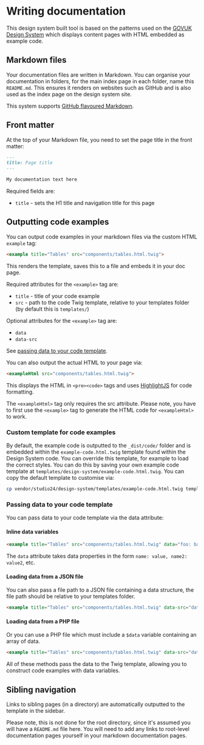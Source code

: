 # Writing documentation

This design system built tool is based on the patterns used on the [GOVUK Design System](https://design-system.service.gov.uk/)
which displays content pages with HTML embedded as example code.

## Markdown files
Your documentation files are written in Markdown. You can organise your documentation in folders, 
for the main index page in each folder, name this `README.md`. This ensures it renders on websites such as
GitHub and is also used as the index page on the design system site.

This system supports [GitHub flavoured Markdown](https://guides.github.com/features/mastering-markdown/).

## Front matter
At the top of your Markdown file, you need to set the page title in the front matter:

```markdown
---
title: Page title
---

My documentation text here
```

Required fields are:

* `title` - sets the H1 title and navigation title for this page

## Outputting code examples

You can output code examples in your markdown files via the custom HTML `example` tag:

```markdown
<example title="Tables" src="components/tables.html.twig">
```

This renders the template, saves this to a file and embeds it in your doc page.

Required attributes for the `<example>` tag are:
* `title` - title of your code example
* `src` - path to the code Twig template, relative to your templates folder (by default this is `templates/`) 

Optional attributes for the `<example>` tag are:
* `data`
* `data-src`

See [passing data to your code template](#passing-data-to-your-code-template).

You can also output the actual HTML to your page via:

```markdown
<exampleHtml src="components/tables.html.twig">
```

This displays the HTML in `<pre><code>` tags and uses [HighlightJS](https://highlightjs.org/) for code formatting.

The `<exampleHtml>` tag only requires the src attribute. Please note, you have to first use the `<example>` tag to 
generate the HTML code for `<exampleHtml>` to work.

### Custom template for code examples
By default, the example code is outputted to the `_dist/code/` folder and is embedded within the `example-code.html.twig`
template found within the Design System code. You can override this template, for example to load the correct
styles. You can do this by saving your own example code template at `templates/design-system/example-code.html.twig`.
You can copy the default template to customise via:

```bash
cp vendor/studio24/design-system/templates/example-code.html.twig templates/design-system/example-code.html.twig
```

### Passing data to your code template
You can pass data to your code template via the data attribute:

#### Inline data variables
```markdown
<example title="Tables" src="components/tables.html.twig" data="foo: bar, name: value">
```

The `data` attribute takes data properties in the form `name: value, name2: value2`, etc.

#### Loading data from a JSON file
You can also pass a file path to a JSON file containing a data structure, the file path should be relative
to your templates folder.

```markdown
<example title="Tables" src="components/tables.html.twig" data-src="data/example.json">
```

#### Loading data from a PHP file
Or you can use a PHP file which must include a `$data` variable containing an array of data.

```markdown
<example title="Tables" src="components/tables.html.twig" data-src="data/example.php">
```

All of these methods pass the data to the Twig template, allowing you to construct code examples with data variables.

## Sibling navigation

Links to sibling pages (in a directory) are automatically outputted to the template in the sidebar.

Please note, this is not done for the root directory, since it's assumed you will have a `README.md` file here. You will 
need to add any links to root-level documentation pages yourself in your markdown documentation pages.